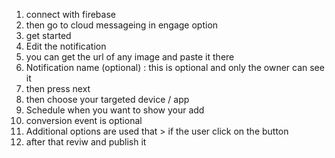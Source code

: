 1. connect with firebase
2. then go to cloud messageing in engage option
3. get started
4. Edit the notification
5. you can get the url of any image and paste it there
6. Notification name (optional) : this is optional and only the owner can see it
7. then press next
8. then choose your targeted device / app
9. Schedule when you want to show your add
10.  conversion event is optional
11.  Additional options are used that > if the  user click on  the  button 
12.  after that reviw and publish it
